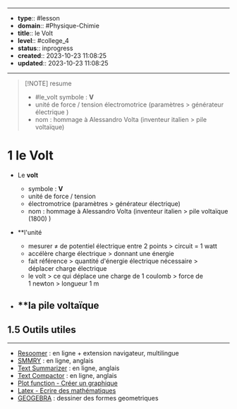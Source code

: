 


---
- **type**:: #lesson
- **domain**:: #Physique-Chimie
- **title**:: le Volt
- **level**:: #college_4
- **status**:: inprogress
- **created**:: 2023-10-23 11:08:25
- **updated**:: 2023-10-23 11:08:25
---


> [!NOTE] resume
> - #le_volt symbole : **V**
> - unité de force / tension électromotrice (paramètres > générateur électrique )
> - nom : hommage à Alessandro Volta (inventeur italien > pile voltaïque)


# 1 le Volt

- Le **volt** 
	- symbole : **V**
	- unité de force / tension
	- électromotrice (paramètres > générateur électrique)
	- nom : hommage à Alessandro Volta (inventeur italien > pile voltaïque (1800) )

- **l'unité
	- mesurer ≠ de potentiel électrique entre 2 points > circuit = 1 watt
	- accélère charge électrique > donnant une énergie
	- fait référence > quantité d'énergie électrique nécessaire > déplacer charge électrique
	- le volt > ce qui déplace une charge de 1 coulomb > force de 1 newton > longueur 1 m

- **la pile voltaïque
	- 

## 1.5	Outils utiles
---

-   [Resoomer](https://resoomer.com/fr) : en ligne + extension navigateur, multilingue
-   [SMMRY](https://smmry.com/) : en ligne, anglais
-   [Text Summarizer](http://textsummarization.net/text-summarizer) : en ligne, anglais
-   [Text Compactor](https://www.textcompactor.com/) : en ligne, anglais
- [Plot function - Créer un graphique](https://github.com/leonhma/obsidian-functionplot)
- [Latex - Ecrire des mathématiques](https://fr.wikibooks.org/wiki/LaTeX/%C3%89crire_des_math%C3%A9matiques)
- [GEOGEBRA](https://www.geogebra.org/geometry?lang=fr) : dessiner des formes geometriques 